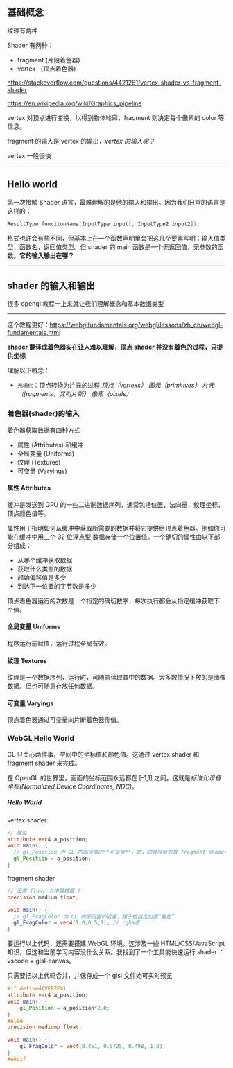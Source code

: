 

## 基础概念

纹理有两种

Shader 有两种：

- fragment (片段着色器)
- vertex （顶点着色器)

https://stackoverflow.com/questions/4421261/vertex-shader-vs-fragment-shader

https://en.wikipedia.org/wiki/Graphics_pipeline



vertex 对顶点进行变换，以得到物体轮廓，fragment 则决定每个像素的 color 等信息。

fragment 的输入是 vertex 的输出，*vertex 的输入呢？*

vertex 一般很快

----

## Hello world

第一次接触 Shader 语言，最难理解的是他的输入和输出。因为我们日常的语言是这样的：

```C
ResultType funcitonName(InputType input[, InputType2 input2]);
```

格式也许会有些不同，但基本上在一个函数声明里会把这几个要素写明：输入值类型，函数名，返回值类型。但 shader 的 main 函数是一个无返回值，无参数的函数。**它的输入输出在哪？**

---

## shader 的输入和输出

很多 opengl 教程一上来就让我们理解概念和基本数据类型



-----

这个教程更好：https://webglfundamentals.org/webgl/lessons/zh_cn/webgl-fundamentals.html



**shader 翻译成着色器实在让人难以理解，顶点 shader 并没有着色的过程，只提供坐标**

理解以下概念：

- `光栅化`：顶点转换为片元的过程 *顶点（vertexs） 图元（primitives） 片元（fragments，又叫片断） 像素（pixels）*

### 着色器(shader)的输入

着色器获取数据有四种方式

- 属性 (Attributes) 和缓冲
- 全局变量 (Uniforms)
- 纹理 (Textures)
- 可变量 (Varyings)

#### 属性 Attributes

缓冲是发送到 GPU 的一些二进制数据序列，通常包括位置，法向量，纹理坐标，顶点颜色值等。

属性用于指明如何从缓冲中获取所需要的数据并将它提供给顶点着色器。例如你可能在缓冲中用三个 32 位浮点型 数据存储一个位置值。一个确切的属性由以下部分组成：

- 从哪个缓冲获取数据
- 获取什么类型的数据
- 起始偏移值是多少
- 到达下一位置的字节数是多少

顶点着色器运行的次数是一个指定的确切数字，每次执行都会从指定缓冲获取下一个值。

#### 全局变量 Uniforms

程序运行前赋值，运行过程全局有效。

#### 纹理 Textures

纹理是一个数据序列，运行时，可随意读取其中的数据。大多数情况下放的是图像数据。但也可随意存放任何数据。

#### 可变量 Varyings

顶点着色器通过可变量向片断着色器传值。



### WebGL Hello World

GL 只关心两件事，空间中的坐标值和颜色值。这通过 vertex shader 和 fragment shader 来完成。

在 OpenGL 的世界里，画面的坐标范围永远都在 [-1,1] 之间。这就是*标准化设备坐标(Normalized Device Coordinates, NDC)*。



##### Hello World

vertex shader

```glsl
// 属性
attribute vec4 a_position;
void main() {
  // gl_Position 为 GL 内部设置的**可变量**，即，向其写值会被 fragment shader 使用
  gl_Position = a_position;
}
```

fragment shader

```glsl
// 设置 float 为中等精度 ?
precision medium float;

void main() {
  // gl_FragColor 为 GL 内部设置的变量，用于给指定位置“着色”
  gl_FragColor = vec4(1,0,0.5,1); // rgba值
}
```

要运行以上代码，还需要搭建 WebGL 环境，这涉及一些 HTML/CSS/JavaScript 知识，但这和当前学习内容没什么关系。我找到了一个工具能快速运行 shader ： vscode + glsl-canvas。

只需要把以上代码合并，并保存成一个 glsl 文件始可实时预览

```glsl
#if defined(VERTEX)
attribute vec4 a_position;
void main() {
    gl_Position = a_position*2.0;
}
#else
precision mediump float;

void main() {  
    gl_FragColor = vec4(0.451, 0.5725, 0.498, 1.0);
}
#endif
```

